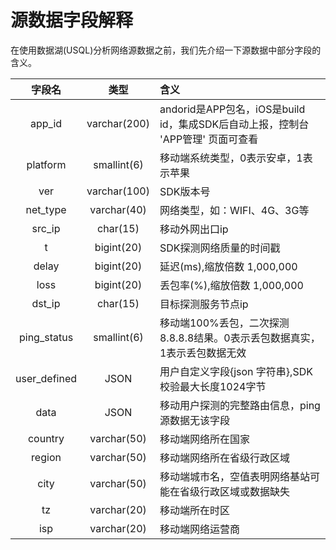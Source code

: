 # 源数据字段解释

在使用数据湖(USQL)分析网络源数据之前，我们先介绍一下源数据中部分字段的含义。

|    字段名    |     类型     | 含义                                                         |
| :----------: | :----------: | :----------------------------------------------------------- |
|    app_id    | varchar(200) | andorid是APP包名，iOS是build id，集成SDK后自动上报，控制台 'APP管理' 页面可查看 |
|   platform   | smallint(6)  | 移动端系统类型，0表示安卓，1表示苹果                         |
|     ver      | varchar(100) | SDK版本号                                                    |
|   net_type   | varchar(40)  | 网络类型，如：WIFI、4G、3G等                                 |
|    src_ip    |   char(15)   | 移动外网出口ip                                               |
|      t       |  bigint(20)  | SDK探测网络质量的时间戳                                      |
|    delay     |  bigint(20)  | 延迟(ms),缩放倍数 1,000,000                                  |
|     loss     |  bigint(20)  | 丢包率(%),缩放倍数 1,000,000                                 |
|    dst_ip    |   char(15)   | 目标探测服务节点ip                                           |
| ping_status  | smallint(6)  | 移动端100%丢包，二次探测8.8.8.8结果。0表示丢包数据真实，1表示丢包数据无效 |
| user_defined |     JSON     | 用户自定义字段{json 字符串},SDK校验最大长度1024字节          |
|     data     |     JSON     | 移动用户探测的完整路由信息，ping源数据无该字段               |
|   country    | varchar(50)  | 移动端网络所在国家                                           |
|    region    | varchar(50)  | 移动端网络所在省级行政区域                                   |
|     city     | varchar(50)  | 移动端城市名，空值表明网络基站可能在省级行政区域或数据缺失   |
|      tz      | varchar(20)  | 移动端所在时区                                               |
|     isp      | varchar(20)  | 移动端网络运营商                                             |

